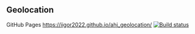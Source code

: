 ## Geolocation
GitHub Pages https://iigor2022.github.io/ahj_geolocation/
[![Build status](https://github.com/iIgor2022/ahj_geolocation/actions/workflows/web.yml/badge.svg)](https://github.com/iIgor2022/ahj_geolocation/actions/workflows/web.yml)